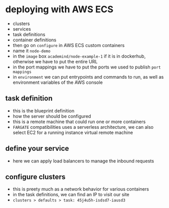 # deploying with AWS ECS

- clusters
- services
- task definitions
- container definitions
- then go on `configure` in AWS ECS custom containers
- name it `node-demo`
- in the `image` box `academind/node-example-1` if it is in dockerhub, otherwise we have to put the entire URL
- in the port mappings we have to put the ports we used to publish `port mappings`
- in `environment` we can put entrypoints and commands to run, as well as environment variables of the AWS console

## task definition

- this is the blueprint definition
- how the server should be configured
- this is a remote machine that could run one or more containers
- `FARGATE` compatibilities uses a serverless architecture, we can also select EC2 for a running instance virtual remote machine

## define your service

- here we can apply load balancers to manage the inbound requests

## configure clusters

- this is preety much as a network behavior for various containers
- in the task definitions, we can find an IP to visit our site
- `clusters > defaults > task: 45j4u5h-isdsd7-iausd3`